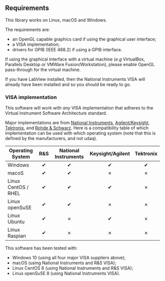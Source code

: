 ## Requirements

This library works on Linux, macOS and Windows.

The requirements are:

* an OpenGL capable graphics card if using the graphical user interface;
* a VISA implementation;
* drivers for GPIB (IEEE 488.2) if using a GPIB interface.

If using the graphical interface with a virtual machine (_e.g_
VirtualBox, Parallels Desktop or VMWare Fusion/Workstation), please
enable OpenGL pass-through for the virtual machine.

If you have LabView installed, then the National Instruments VISA will
already have been installed and so you should be ready to go.

### VISA implementation

This software will work with _any_ VISA implementation that adheres to
the Virtual Instrument Software Architecture standard.

Major implementations are from [National
Instruments](https://www.ni.com/en-gb/support/downloads/drivers/download.ni-visa.html),
[Agilent/Keysight](https://www.keysight.com/find/iosuite),
[Tektronix](https://uk.tek.com/oscilloscope/tds7054-software/tekvisa-connectivity-software-v420),
and [Rohde &
Schwarz](https://www.rohde-schwarz.com/sg/applications/r-s-visa-application-note_56280-148812.html). Here
is a compatibility table of which implementation can be used with which
operating system (note that this is defined by the manufacturers, and
not udaq).

| Operating System    | R&S | National Instruments | Keysight/Agilent | Tektronix |
|---------------------|:---:|:--------------------:|:----------------:|:---------:|
| Windows             | ✔   | ✔                    | ✔                | ✔         |
| macoS               | ✔   | ✔                    | ✗                | ✗         |
| Linux CentOS / RHEL | ✔   | ✔                    | ✔                | ✗         |
| Linux openSuSE      | ✔   | ✔                    | ✗                | ✗         |
| Linux Ubuntu        | ✔   | ✗                    | ✔                | ✗         |
| Linux Raspian       | ✔   | ✗                    | ✗                | ✗         |

This software has been tested with:

* Windows 10 (using all four major VISA suppliers above);
* macOS (using National Instruments and R&S VISA);
* Linux CentOS 8 (using National Instruments and R&S VISA);
* Linux openSuSE 8 (using National Instruments VISA).
